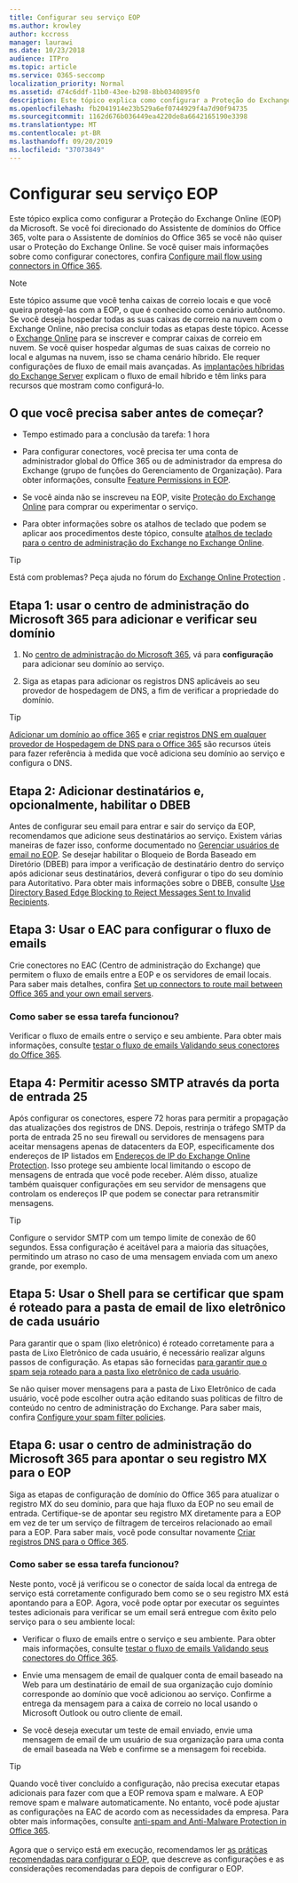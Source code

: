 ```yaml
---
title: Configurar seu serviço EOP
ms.author: krowley
author: kccross
manager: laurawi
ms.date: 10/23/2018
audience: ITPro
ms.topic: article
ms.service: O365-seccomp
localization_priority: Normal
ms.assetid: d74c6ddf-11b0-43ee-b298-8bb0340895f0
description: Este tópico explica como configurar a Proteção do Exchange Online (EOP) da Microsoft. Se você foi direcionado do Assistente de domínios do Office 365, volte para o Assistente de domínios do Office 365 se você não quiser usar o Proteção do Exchange Online. Se você quiser mais informações sobre como configurar conectores, confira Configure mail flow using connectors in Office 365.
ms.openlocfilehash: fb2041914e23b529a6ef0744929f4a7d90f94735
ms.sourcegitcommit: 1162d676b036449ea4220de8a6642165190e3398
ms.translationtype: MT
ms.contentlocale: pt-BR
ms.lasthandoff: 09/20/2019
ms.locfileid: "37073849"
---
```

# <a name="set-up-your-eop-service"></a>Configurar seu serviço EOP

Este tópico explica como configurar a Proteção do Exchange Online (EOP) da Microsoft. Se você foi direcionado do Assistente de domínios do Office 365, volte para o Assistente de domínios do Office 365 se você não quiser usar o Proteção do Exchange Online. Se você quiser mais informações sobre como configurar conectores, confira [Configure mail flow using connectors in Office 365](https://docs.microsoft.com/exchange/mail-flow-best-practices/use-connectors-to-configure-mail-flow/use-connectors-to-configure-mail-flow).
  
> [!NOTE]
> Este tópico assume que você tenha caixas de correio locais e que você queira protegê-las com a EOP, o que é conhecido como cenário autônomo. Se você deseja hospedar todas as suas caixas de correio na nuvem com o Exchange Online, não precisa concluir todas as etapas deste tópico. Acesse o [Exchange Online](https://go.microsoft.com/fwlink/p/?LinkId=286312) para se inscrever e comprar caixas de correio em nuvem. Se você quiser hospedar algumas de suas caixas de correio no local e algumas na nuvem, isso se chama cenário híbrido. Ele requer configurações de fluxo de email mais avançadas. As [implantações híbridas do Exchange Server](https://docs.microsoft.com/exchange/exchange-hybrid) explicam o fluxo de email híbrido e têm links para recursos que mostram como configurá-lo.
  
## <a name="what-do-you-need-to-know-before-you-begin"></a>O que você precisa saber antes de começar?

- Tempo estimado para a conclusão da tarefa: 1 hora

- Para configurar conectores, você precisa ter uma conta de administrador global do Office 365 ou de administrador da empresa do Exchange (grupo de funções do Gerenciamento de Organização). Para obter informações, consulte [Feature Permissions in EOP](feature-permissions-in-eop.md).

- Se você ainda não se inscreveu na EOP, visite [Proteção do Exchange Online](https://go.microsoft.com/fwlink/p/?LinkId=282660) para comprar ou experimentar o serviço.

- Para obter informações sobre os atalhos de teclado que podem se aplicar aos procedimentos deste tópico, consulte [atalhos de teclado para o centro de administração do Exchange no Exchange Online](https://docs.microsoft.com/Exchange/accessibility/keyboard-shortcuts-in-admin-center).

> [!TIP]
> Está com problemas? Peça ajuda no fórum do [Exchange Online Protection](https://go.microsoft.com/fwlink/p/?linkId=285351) .

## <a name="step-1-use-the-microsoft-365-admin-center-to-add-and-verify-your-domain"></a>Etapa 1: usar o centro de administração do Microsoft 365 para adicionar e verificar seu domínio

1. No [centro de administração do Microsoft 365](https://go.microsoft.com/fwlink/p/?LinkId=521888), vá para **configuração** para adicionar seu domínio ao serviço.

2. Siga as etapas para adicionar os registros DNS aplicáveis ao seu provedor de hospedagem de DNS, a fim de verificar a propriedade do domínio.

> [!TIP]
> [Adicionar um domínio ao office 365](https://docs.microsoft.com/office365/admin/setup/add-domain) e [criar registros DNS em qualquer provedor de Hospedagem de DNS para o Office 365](https://docs.microsoft.com/office365/admin/get-help-with-domains/create-dns-records-at-any-dns-hosting-provider) são recursos úteis para fazer referência à medida que você adiciona seu domínio ao serviço e configura o DNS.
  
## <a name="step-2-add-recipients-and-optionally-enable-dbeb"></a>Etapa 2: Adicionar destinatários e, opcionalmente, habilitar o DBEB

Antes de configurar seu email para entrar e sair do serviço da EOP, recomendamos que adicione seus destinatários ao serviço. Existem várias maneiras de fazer isso, conforme documentado no [Gerenciar usuários de email no EOP](manage-mail-users-in-eop.md). Se desejar habilitar o Bloqueio de Borda Baseado em Diretório (DBEB) para impor a verificação de destinatário dentro do serviço após adicionar seus destinatários, deverá configurar o tipo do seu domínio para Autoritativo. Para obter mais informações sobre o DBEB, consulte [Use Directory Based Edge Blocking to Reject Messages Sent to Invalid Recipients](https://docs.microsoft.com/en-us/exchange/mail-flow-best-practices/use-directory-based-edge-blocking).
  
## <a name="step-3-use-the-eac-to-set-up-mail-flow"></a>Etapa 3: Usar o EAC para configurar o fluxo de emails

Crie conectores no EAC (Centro de administração do Exchange) que permitem o fluxo de emails entre a EOP e os servidores de email locais. Para saber mais detalhes, confira [Set up connectors to route mail between Office 365 and your own email servers](https://docs.microsoft.com/exchange/mail-flow-best-practices/use-connectors-to-configure-mail-flow/set-up-connectors-to-route-mail).
  
### <a name="how-do-you-know-this-task-worked"></a>Como saber se essa tarefa funcionou?

Verificar o fluxo de emails entre o serviço e seu ambiente. Para obter mais informações, consulte [testar o fluxo de emails Validando seus conectores do Office 365](https://docs.microsoft.com/exchange/mail-flow-best-practices/test-mail-flow).
  
## <a name="step-4-allow-inbound-port-25-smtp-access"></a>Etapa 4: Permitir acesso SMTP através da porta de entrada 25

Após configurar os conectores, espere 72 horas para permitir a propagação das atualizações dos registros de DNS. Depois, restrinja o tráfego SMTP da porta de entrada 25 no seu firewall ou servidores de mensagens para aceitar mensagens apenas de datacenters da EOP, especificamente dos endereços de IP listados em [Endereços de IP do Exchange Online Protection](https://docs.microsoft.com/en-us/office365/enterprise/urls-and-ip-address-ranges
). Isso protege seu ambiente local limitando o escopo de mensagens de entrada que você pode receber. Além disso, atualize também quaisquer configurações em seu servidor de mensagens que controlam os endereços IP que podem se conectar para retransmitir mensagens.
  
> [!TIP]
> Configure o servidor SMTP com um tempo limite de conexão de 60 segundos. Essa configuração é aceitável para a maioria das situações, permitindo um atraso no caso de uma mensagem enviada com um anexo grande, por exemplo.
  
## <a name="step-5-use-the-shell-to-ensure-that-spam-is-routed-to-each-users-junk-email-folder"></a>Etapa 5: Usar o Shell para se certificar que spam é roteado para a pasta de email de lixo eletrônico de cada usuário

Para garantir que o spam (lixo eletrônico) é roteado corretamente para a pasta de Lixo Eletrônico de cada usuário, é necessário realizar alguns passos de configuração. As etapas são fornecidas [para garantir que o spam seja roteado para a pasta lixo eletrônico de cada usuário](ensure-that-spam-is-routed-to-each-user-s-junk-email-folder.md).
  
Se não quiser mover mensagens para a pasta de Lixo Eletrônico de cada usuário, você pode escolher outra ação editando suas políticas de filtro de conteúdo no centro de administração do Exchange. Para saber mais, confira [Configure your spam filter policies](configure-your-spam-filter-policies.md).
  
## <a name="step-6-use-the-microsoft-365-admin-center-to-point-your-mx-record-to-eop"></a>Etapa 6: usar o centro de administração do Microsoft 365 para apontar o seu registro MX para o EOP

Siga as etapas de configuração de domínio do Office 365 para atualizar o registro MX do seu domínio, para que haja fluxo da EOP no seu email de entrada. Certifique-se de apontar seu registro MX diretamente para a EOP em vez de ter um serviço de filtragem de terceiros relacionado ao email para a EOP. Para saber mais, você pode consultar novamente [Criar registros DNS para o Office 365](https://docs.microsoft.com/office365/admin/get-help-with-domains/create-dns-records-at-any-dns-hosting-provider).
  
### <a name="how-do-you-know-this-task-worked"></a>Como saber se essa tarefa funcionou?

Neste ponto, você já verificou se o conector de saída local da entrega de serviço está corretamente configurado bem como se o seu registro MX está apontando para a EOP. Agora, você pode optar por executar os seguintes testes adicionais para verificar se um email será entregue com êxito pelo serviço para o seu ambiente local:
  
- Verificar o fluxo de emails entre o serviço e seu ambiente. Para obter mais informações, consulte [testar o fluxo de emails Validando seus conectores do Office 365](https://docs.microsoft.com/exchange/mail-flow-best-practices/test-mail-flow).

- Envie uma mensagem de email de qualquer conta de email baseado na Web para um destinatário de email de sua organização cujo domínio corresponde ao domínio que você adicionou ao serviço. Confirme a entrega da mensagem para a caixa de correio no local usando o Microsoft Outlook ou outro cliente de email.

- Se você deseja executar um teste de email enviado, envie uma mensagem de email de um usuário de sua organização para uma conta de email baseada na Web e confirme se a mensagem foi recebida.

> [!TIP]
> Quando você tiver concluído a configuração, não precisa executar etapas adicionais para fazer com que a EOP remova spam e malware. A EOP remove spam e malware automaticamente. No entanto, você pode ajustar as configurações na EAC de acordo com as necessidades da empresa. Para obter mais informações, consulte [anti-spam and Anti-Malware Protection in Office 365](anti-spam-and-anti-malware-protection.md). <br/><br/> Agora que o serviço está em execução, recomendamos ler [as práticas recomendadas para configurar o EOP](best-practices-for-configuring-eop.md), que descreve as configurações e as considerações recomendadas para depois de configurar o EOP.

